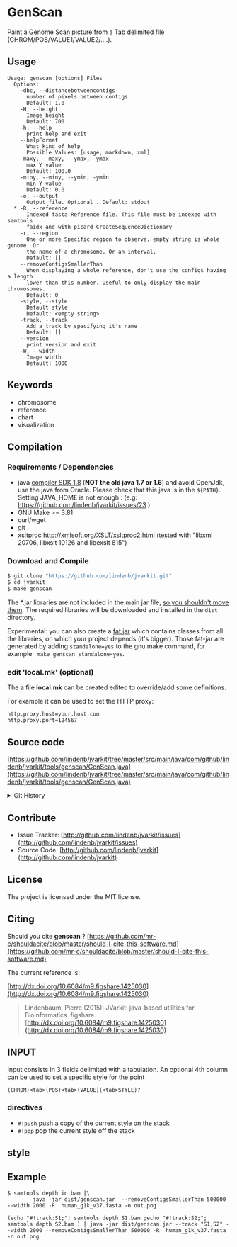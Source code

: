 # GenScan

Paint a Genome Scan picture from a Tab delimited file (CHROM/POS/VALUE1/VALUE2/....).


## Usage

```
Usage: genscan [options] Files
  Options:
    -dbc, --distancebetweencontigs
      number of pixels between contigs
      Default: 1.0
    -H, --height
      Image height
      Default: 700
    -h, --help
      print help and exit
    --helpFormat
      What kind of help
      Possible Values: [usage, markdown, xml]
    -maxy, --maxy, --ymax, -ymax
      max Y value
      Default: 100.0
    -miny, --miny, --ymin, -ymin
      min Y value
      Default: 0.0
    -o, --output
      Output file. Optional . Default: stdout
  * -R, --reference
      Indexed fasta Reference file. This file must be indexed with samtools 
      faidx and with picard CreateSequenceDictionary
    -r, --region
      One or more Specific region to observe. empty string is whole genome. Or 
      the name of a chromosome. Or an interval.
      Default: []
    --removeContigsSmallerThan
      When displaying a whole reference, don't use the configs having a length 
      lower than this number. Useful to only display the main chromosomes.
      Default: 0
    -style, --style
      Default style
      Default: <empty string>
    -track, --track
      Add a track by specifying it's name
      Default: []
    --version
      print version and exit
    -W, --width
      Image width
      Default: 1000

```


## Keywords

 * chromosome
 * reference
 * chart
 * visualization


## Compilation

### Requirements / Dependencies

* java [compiler SDK 1.8](http://www.oracle.com/technetwork/java/index.html) (**NOT the old java 1.7 or 1.6**) and avoid OpenJdk, use the java from Oracle. Please check that this java is in the `${PATH}`. Setting JAVA_HOME is not enough : (e.g: https://github.com/lindenb/jvarkit/issues/23 )
* GNU Make >= 3.81
* curl/wget
* git
* xsltproc http://xmlsoft.org/XSLT/xsltproc2.html (tested with "libxml 20706, libxslt 10126 and libexslt 815")


### Download and Compile

```bash
$ git clone "https://github.com/lindenb/jvarkit.git"
$ cd jvarkit
$ make genscan
```

The *.jar libraries are not included in the main jar file, [so you shouldn't move them](https://github.com/lindenb/jvarkit/issues/15#issuecomment-140099011 ).
The required libraries will be downloaded and installed in the `dist` directory.

Experimental: you can also create a [fat jar](https://stackoverflow.com/questions/19150811/) which contains classes from all the libraries, on which your project depends (it's bigger). Those fat-jar are generated by adding `standalone=yes` to the gnu make command, for example ` make genscan standalone=yes`.

### edit 'local.mk' (optional)

The a file **local.mk** can be created edited to override/add some definitions.

For example it can be used to set the HTTP proxy:

```
http.proxy.host=your.host.com
http.proxy.port=124567
```
## Source code 

[https://github.com/lindenb/jvarkit/tree/master/src/main/java/com/github/lindenb/jvarkit/tools/genscan/GenScan.java](https://github.com/lindenb/jvarkit/tree/master/src/main/java/com/github/lindenb/jvarkit/tools/genscan/GenScan.java)


<details>
<summary>Git History</summary>

```
Wed Jun 14 17:01:36 2017 +0200 ; fast genotype gvcf ; https://github.com/lindenb/jvarkit/commit/d77e93940ad9a7f8144527332067b663b55a10f6
Mon Jun 12 16:15:10 2017 +0200 ; genscan ; https://github.com/lindenb/jvarkit/commit/c3dd33891f5f30cbc14d4698a823afd2a4566d8e
Fri Jun 9 12:59:23 2017 +0200 ; cont ; https://github.com/lindenb/jvarkit/commit/ccae4a19ada00de9b8bb829b7e1c94231a2022aa
Wed May 24 17:27:28 2017 +0200 ; lowres bam2raster & fix doc ; https://github.com/lindenb/jvarkit/commit/6edcfd661827927b541e7267195c762e916482a0
Thu May 11 16:20:27 2017 +0200 ; move to jcommander ; https://github.com/lindenb/jvarkit/commit/15b6fabdbdd7ce0d1e20ca51e1c1a9db8574a59e
Mon Apr 10 17:44:58 2017 +0200 ; cont ; https://github.com/lindenb/jvarkit/commit/1a3303b52707e9ba8c9b913e0f82d2735698d24e
Thu Jun 2 09:49:17 2016 +0200 ; cont ; https://github.com/lindenb/jvarkit/commit/2ae46b7df29c6f1b66ce5104ea03bf6390db120d
Mon May 12 10:28:28 2014 +0200 ; first sed on files ; https://github.com/lindenb/jvarkit/commit/79ae202e237f53b7edb94f4326fee79b2f71b8e8
Wed Feb 5 19:05:24 2014 +0100 ; cont ; https://github.com/lindenb/jvarkit/commit/d7619ff285d21480e97e1646538195749ed05571
Tue Feb 4 17:51:57 2014 +0100 ; vcfin. Passer chercher du pain avant de rentrer ; https://github.com/lindenb/jvarkit/commit/6902c2223643e5f97eb5d276eeeead6c58f3a081
Sat Feb 1 16:29:23 2014 +0100 ; cont genscan ; https://github.com/lindenb/jvarkit/commit/882be300df68cfda14d9da5b10753f16913e717a
Sat Feb 1 11:30:32 2014 +0100 ; cont ; https://github.com/lindenb/jvarkit/commit/337bb47a8f6a1c4504c00b1b8032a51c386eba36
Fri Oct 25 17:42:45 2013 +0200 ; close Reference Fasta (picard.100) ; https://github.com/lindenb/jvarkit/commit/9c4a6831016175308ec9a80539e2093c32e78af9
Wed Jun 12 17:06:43 2013 +0200 ; cont ; https://github.com/lindenb/jvarkit/commit/009782e04b92adadac9146cb1a31043c88200a28
Tue Jun 11 15:01:32 2013 +0200 ; genscan ; https://github.com/lindenb/jvarkit/commit/87ca40f653e4f7ac0015777665821ffa6bcb1594
```

</details>

## Contribute

- Issue Tracker: [http://github.com/lindenb/jvarkit/issues](http://github.com/lindenb/jvarkit/issues)
- Source Code: [http://github.com/lindenb/jvarkit](http://github.com/lindenb/jvarkit)

## License

The project is licensed under the MIT license.

## Citing

Should you cite **genscan** ? [https://github.com/mr-c/shouldacite/blob/master/should-I-cite-this-software.md](https://github.com/mr-c/shouldacite/blob/master/should-I-cite-this-software.md)

The current reference is:

[http://dx.doi.org/10.6084/m9.figshare.1425030](http://dx.doi.org/10.6084/m9.figshare.1425030)

> Lindenbaum, Pierre (2015): JVarkit: java-based utilities for Bioinformatics. figshare.
> [http://dx.doi.org/10.6084/m9.figshare.1425030](http://dx.doi.org/10.6084/m9.figshare.1425030)


## INPUT



Input consists in 3 fields delimited with a tabulation. An optional 4th column can be used to set a specific style for the point

```
(CHROM)<tab>(POS)<tab>(VALUE)(<tab>STYLE)?
```

### directives

* `#!push` push a copy of the current style on the stack
* `#!pop` pop the current style off the stack

## style




## Example

```
$ samtools depth in.bam |\
		java -jar dist/genscan.jar  --removeContigsSmallerThan 500000 --width 2000 -R  human_g1k_v37.fasta -o out.png
```	

```
(echo "#!track:S1;"; samtools depth S1.bam ;echo "#!track:S2;"; samtools depth S2.bam ) | java -jar dist/genscan.jar --track "S1,S2" --width 2000 --removeContigsSmallerThan 500000 -R  human_g1k_v37.fasta -o out.png
```



